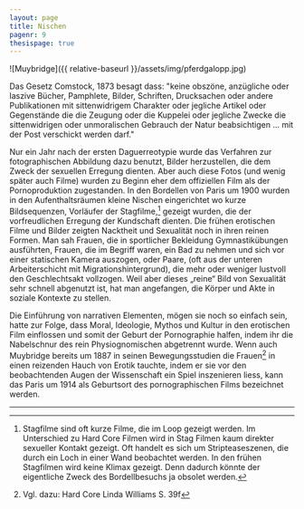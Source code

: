 ```yaml
---
layout: page
title: Nischen
pagenr: 9
thesispage: true
---
```

![Muybridge]({{ relative-baseurl }}/assets/img/pferdgalopp.jpg)

Das Gesetz Comstock, 1873 besagt dass:
"keine obszöne, anzügliche oder laszive Bücher, Pamphlete, Bilder, Schriften, Drucksachen oder andere Publikationen mit sittenwidrigem Charakter oder jegliche Artikel oder Gegenstände die die Zeugung oder die Kuppelei oder jegliche Zwecke die sittenwidrigen oder unmoralischen Gebrauch der Natur beabsichtigen ... mit der Post verschickt werden darf."

Nur ein Jahr nach der ersten Daguerreotypie wurde das Verfahren zur fotographischen Abbildung dazu benutzt, Bilder herzustellen, die dem Zweck der sexuellen Erregung dienten. Aber auch diese Fotos (und wenig später auch Filme) wurden zu Beginn eher dem offiziellen Film als der Pornoproduktion zugestanden. In den Bordellen von Paris um 1900 wurden in den Aufenthaltsräumen kleine Nischen eingerichtet wo kurze Bildsequenzen, Vorläufer der Stagfilme,[^4] gezeigt wurden, die der vorfreudlichen Erregung der Kundschaft dienten. Die frühen erotischen Filme und Bilder zeigten Nacktheit und Sexualität noch in ihren reinen Formen. Man sah Frauen, die in sportlicher Bekleidung Gymnastikübungen ausführten, Frauen, die im Begriff waren, ein Bad zu nehmen und sich vor einer statischen Kamera auszogen, oder Paare, (oft aus der unteren Arbeiterschicht mit Migrationshintergrund), die mehr oder weniger lustvoll den Geschlechtsakt vollzogen. Weil aber dieses „reine“ Bild von Sexualität sehr schnell abgenutzt ist, hat man angefangen, die Körper und Akte in soziale Kontexte zu stellen.

Die Einführung von narrativen Elementen, mögen sie noch so einfach sein, hatte zur Folge, dass Moral, Ideologie, Mythos und Kultur in den erotischen Film einflossen und somit der Geburt der Pornographie halfen, indem ihr die Nabelschnur des rein Physiognomischen abgetrennt wurde. Wenn auch Muybridge bereits um 1887 in seinen Bewegungsstudien die Frauen[^5] in einen reizenden Hauch von Erotik tauchte, indem er sie vor den beobachtenden Augen der Wissenschaft ein Spiel inszenieren liess, kann das Paris um 1914 als Geburtsort des pornographischen Films bezeichnet werden.

---

[^4]:
    Stagfilme sind oft kurze Filme, die im Loop gezeigt werden. Im Unterschied zu 		Hard Core Filmen wird in Stag Filmen kaum direkter sexueller Kontakt gezeigt. Oft 	handelt es sich um Stripteaseszenen, die durch ein Loch in einer Wand beobachtet werden. In den frühen Stagfilmen wird keine Klimax gezeigt. Denn dadurch könnte der eigentliche Zweck des Bordellbesuchs ja obsolet werden.

[^5]:
    Vgl. dazu: Hard Core Linda Williams S. 39f
